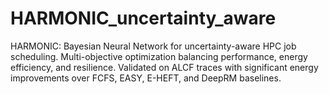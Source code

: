 # HARMONIC_uncertainty_aware
HARMONIC: Bayesian Neural Network for uncertainty-aware HPC job scheduling. Multi-objective optimization balancing performance, energy efficiency, and resilience. Validated on ALCF traces with significant energy improvements over FCFS, EASY, E-HEFT, and DeepRM baselines.
